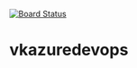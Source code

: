 [![Board Status](https://dev.azure.com/veerendraazure/00f3074e-5130-4e29-8b51-3b3d0c8b39fd/03d72c9d-4e3a-4659-a5fc-5894c05a9376/_apis/work/boardbadge/bd0d8fd3-7849-419d-a73b-59cbe7a1b8fd)](https://dev.azure.com/veerendraazure/00f3074e-5130-4e29-8b51-3b3d0c8b39fd/_boards/board/t/03d72c9d-4e3a-4659-a5fc-5894c05a9376/Microsoft.RequirementCategory)
# vkazuredevops